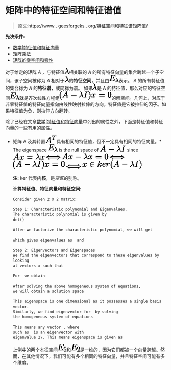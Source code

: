 # 矩阵中的特征空间和特征谱值

> 原文:[https://www . geesforgeks . org/特征空间和特征谱矩阵值/](https://www.geeksforgeeks.org/eigenspace-and-eigenspectrum-values-in-a-matrix/)

**先决条件:**

*   [数学|特征值和特征向量](https://www.geeksforgeeks.org/eigen-values-and-eigen-vectors/)
*   [矩阵乘法](https://en.wikipedia.org/wiki/Matrix_multiplication)
*   [矩阵的零空间和零性](https://www.geeksforgeeks.org/null-space-and-nullity-of-a-matrix/)

对于给定的矩阵 *A* ，与特征值![\lambda](img/73aa9bb7ff52ad1f2fda1ba95744b076.png "Rendered by QuickLaTeX.com")相关联的 *A* 的所有特征向量的集合跨越一个子空间，该子空间被称为 *A* 相对于![\lambda](img/73aa9bb7ff52ad1f2fda1ba95744b076.png "Rendered by QuickLaTeX.com")的**特征空间**，并且由![E_\lambda](img/9688f9b11330f8c3ce44300c86cdf855.png "Rendered by QuickLaTeX.com")表示。 *A* 的所有特征值的集合称为 *A* 的**特征谱**，或简称为谱。
如果![\lambda](img/73aa9bb7ff52ad1f2fda1ba95744b076.png "Rendered by QuickLaTeX.com")是 A 的特征值，那么对应的特征空间![E_\lambda](img/9688f9b11330f8c3ce44300c86cdf855.png "Rendered by QuickLaTeX.com")就是齐次线性方程组![(A-\lambda I)x = 0](img/35c2e20938388b522f0965bf3572b1d3.png "Rendered by QuickLaTeX.com")的解空间。几何上，对应于非零特征值的特征向量指向由线性映射拉伸的方向。特征值是它被拉伸的因子。如果特征值为负，则拉伸方向翻转。

除了已经在文章[数学|特征值和特征向量](https://www.geeksforgeeks.org/eigen-values-and-eigen-vectors/)中列出的属性之外，下面是特征值和特征向量的一些有用的属性。

*   矩阵 A 及其转置![A^{T}](img/0b4288f083a77a10a4bb9ec7849d3f47.png "Rendered by QuickLaTeX.com")具有相同的特征值，但不一定具有相同的特征向量。*   The eigenspace ![E_\lambda](img/9688f9b11330f8c3ce44300c86cdf855.png "Rendered by QuickLaTeX.com") is the null space of ![A - \lambda I](img/4d45ae32bc2f432bdd538f4520a0e2a8.png "Rendered by QuickLaTeX.com") since
    ![Ax = \lambda x](img/9043633541fe09fb9f017cf6ed2d6d41.png "Rendered by QuickLaTeX.com") ![\Longleftrightarrow](img/2cc956ffc60f22c145eb504723a4bebe.png "Rendered by QuickLaTeX.com") ![Ax - \lambda x = 0](img/78acd937337b94c6ac77e89ecd66b0cf.png "Rendered by QuickLaTeX.com") ![\Longleftrightarrow](img/2cc956ffc60f22c145eb504723a4bebe.png "Rendered by QuickLaTeX.com") ![(A - \lambda I)x = 0](img/fea8a4f55103b1b76a6ba5496917554f.png "Rendered by QuickLaTeX.com") ![\Longleftrightarrow](img/2cc956ffc60f22c145eb504723a4bebe.png "Rendered by QuickLaTeX.com") ![x\in ker(A - \lambda I)](img/b5566bfcae579ceab059a83454f576fe.png "Rendered by QuickLaTeX.com")

    **注:** ker 代表**内核**，是*空区*的别称。

    **计算特征值、特征向量和特征空间:**

    ```
    Consider given 2 X 2 matrix:

    Step 1: Characteristic polynomial and Eigenvalues.
    The characteristic polynomial is given by 
    det() 

    After we factorize the characteristic polynomial, we will get

    which gives eigenvalues as  and 

    Step 2: Eigenvectors and Eigenspaces
    We find the eigenvectors that correspond to these eigenvalues by looking 
    at vectors x such that 

    For  we obtain

    After solving the above homogeneous system of equations,
    we will obtain a solution space

    This eigenspace is one dimensional as it possesses a single basis vector.
    Similarly, we find eigenvector for  by solving
    the homogeneous system of equations

    This means any vector , where  
    such as  is an eigenvector with 
    eigenvalue 2\. This means eigenspace is given as 

    ```

    上例中的两个本征空间![E_5](img/9d79e1deaea82897fce5a7654472b2d4.png "Rendered by QuickLaTeX.com")和![E_2](img/c3f96de7275b396fad60172c455f0676.png "Rendered by QuickLaTeX.com")是一维的，因为它们都被一个向量跨越。然而，在其他情况下，我们可能有多个相同的特征向量，并且特征空间可能有多个维度。